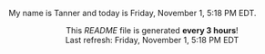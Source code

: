 My name is Tanner and today is Friday, November 1, 5:18 PM EDT.

<p align="center">This <i>README</i> file is generated <b>every 3 hours</b>!</br>Last refresh: Friday, November 1, 5:18 PM EDT<br /></p>
